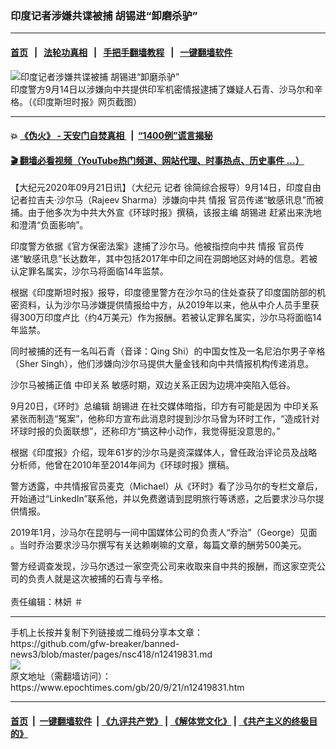 ### 印度记者涉嫌共谍被捕 胡锡进“卸磨杀驴”
------------------------

#### [首页](https://github.com/gfw-breaker/banned-news3/blob/master/README.md) &nbsp;&nbsp;|&nbsp;&nbsp; [法轮功真相](https://github.com/begood0513/basic/blob/master/README.md)  &nbsp;&nbsp;|&nbsp;&nbsp; [手把手翻墙教程](https://github.com/gfw-breaker/guides/wiki)  &nbsp;&nbsp;|&nbsp;&nbsp; [一键翻墙软件](https://github.com/gfw-breaker/nogfw/blob/master/README.md)  



<div><img alt="印度记者涉嫌共谍被捕 胡锡进“卸磨杀驴”" class="attachment-djy_600_400 size-djy_600_400 wp-post-image" src="https://i.epochtimes.com/assets/uploads/2020/09/11-12-600x400.jpg"/>
<div class="caption">
 印度警方9月14日以涉嫌向中共提供印军机密情报逮捕了嫌疑人石青、沙马尔和辛格。（《印度斯坦时报》网页截图）
</div></div><hr/>

#### 💥 [《伪火》 - 天安门自焚真相 ](http://158.247.195.190:10000/videos/blog/weihuo.html)&nbsp; |&nbsp; [“1400例”谎言揭秘  ](http://158.247.195.190:10000/videos/blog/jiexi1400.html)

#### [ 🎬  翻墙必看视频（YouTube热门频道、网站代理、时事热点、历史事件 ...）](https://github.com/gfw-breaker/links/blob/master/banned.md)

<div><p>
 【大纪元2020年09月21日讯】（大纪元
 <ok href="https://www.epochtimes.com/gb/tag/%E8%AE%B0%E8%80%85.html">
  记者
 </ok>
 徐简综合报导）9月14日，印度自由记者拉吉夫‧沙尔马（Rajeev Sharma）涉嫌向中共
 <ok href="https://www.epochtimes.com/gb/tag/%E6%83%85%E6%8A%A5.html">
  情报
 </ok>
 官员传递“敏感讯息”而被捕。由于他多次为中共大外宣《环球时报》撰稿，该报主编
 <ok href="https://www.epochtimes.com/gb/tag/%E8%83%A1%E9%94%A1%E8%BF%9B.html">
  胡锡进
 </ok>
 赶紧出来洗地和澄清“负面影响”。
</p>
<p>
 印度警方依据《官方保密法案》逮捕了沙尔马。他被指控向中共
 <ok href="https://www.epochtimes.com/gb/tag/%E6%83%85%E6%8A%A5.html">
  情报
 </ok>
 官员传递“敏感讯息”长达数年，其中包括2017年中印之间在洞朗地区对峙的信息。若被认定罪名属实，沙尔马将面临14年监禁。
</p>
<p>
 根据《印度斯坦时报》报导，印度德里警方在沙尔马的住处查获了印度国防部的机密资料，认为沙尔马涉嫌提供情报给中方，从2019年以来，他从中介人员手里获得300万印度卢比（约4万美元）作为报酬。若被认定罪名属实，沙尔马将面临14年监禁。
</p>
<p>
 同时被捕的还有一名叫石青（音译：Qing Shi）的中国女性及一名尼泊尔男子辛格（Sher Singh），他们涉嫌向沙尔马提供大量金钱和向中共情报机构传递消息。
</p>
<p>
 沙尔马被捕正值
 <ok href="https://www.epochtimes.com/gb/tag/%E4%B8%AD%E5%8D%B0%E5%85%B3%E7%B3%BB.html">
  中印关系
 </ok>
 敏感时期，双边关系正因为边境冲突陷入低谷。
</p>
<p>
 9月20日，《环时》总编辑
 <ok href="https://www.epochtimes.com/gb/tag/%E8%83%A1%E9%94%A1%E8%BF%9B.html">
  胡锡进
 </ok>
 在社交媒体暗指，印方有可能是因为
 <ok href="https://www.epochtimes.com/gb/tag/%E4%B8%AD%E5%8D%B0%E5%85%B3%E7%B3%BB.html">
  中印关系
 </ok>
 紧张而制造“冤案”，他称印方宣布此消息时提到沙尔马曾为环时工作，“造成针对环球时报的负面联想”，还称印方“搞这种小动作，我觉得挺没意思的。”
</p>
<p>
 根据《印度报》介绍，现年61岁的沙尔马是资深媒体人，曾任政治评论员及战略分析师，他曾在2010年至2014年间为《环球时报》撰稿。
</p>
<p>
 警方透露，中共情报官员麦克（Michael）从《环时》看了沙马尔的专栏文章后，开始通过“LinkedIn”联系他，并以免费邀请到昆明旅行等诱惑，之后要求沙马尔提供情报。
</p>
<p>
 2019年1月，沙马尔在昆明与一间中国媒体公司的负责人“乔治”（George）见面 。当时乔治要求沙马尔撰写有关达赖喇嘛的文章，每篇文章的酬劳500美元。
</p>
<p>
 警方经调查发现，沙马尔透过一家空壳公司来收取来自中共的报酬，而这家空壳公司的负责人就是这次被捕的石青与辛格。
 <br/>
 <br/>
 责任编辑：林妍 ＃
</p>
</div>
<hr/>
手机上长按并复制下列链接或二维码分享本文章：<br/>
https://github.com/gfw-breaker/banned-news3/blob/master/pages/nsc418/n12419831.md <br/>
<a href='https://github.com/gfw-breaker/banned-news3/blob/master/pages/nsc418/n12419831.md'><img src='https://github.com/gfw-breaker/banned-news3/blob/master/pages/nsc418/n12419831.md.png'/></a> <br/>
原文地址（需翻墙访问）：https://www.epochtimes.com/gb/20/9/21/n12419831.htm


------------------------
#### [首页](https://github.com/gfw-breaker/banned-news3/blob/master/README.md) &nbsp;|&nbsp; [一键翻墙软件](https://github.com/gfw-breaker/nogfw/blob/master/README.md) &nbsp;| [《九评共产党》](https://github.com/gfw-breaker/9ping.md/blob/master/README.md#九评之一评共产党是什么) | [《解体党文化》](https://github.com/gfw-breaker/jtdwh.md/blob/master/README.md) | [《共产主义的终极目的》](https://github.com/gfw-breaker/gczydzjmd.md/blob/master/README.md)


<img src='http://gfw-breaker.win/banned-news3/pages/nsc418/n12419831.md' width='0px' height='0px'/>